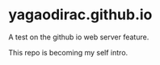 # yagaodirac.github.io
A test on the github io web server feature.

This repo is becoming my self intro.
